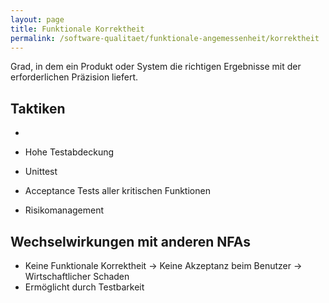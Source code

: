 ```yaml
---
layout: page
title: Funktionale Korrektheit
permalink: /software-qualitaet/funktionale-angemessenheit/korrektheit
---
```


Grad, in dem ein Produkt oder System die richtigen Ergebnisse mit der erforderlichen Präzision liefert.

## Taktiken

* 

* Hohe Testabdeckung
* Unittest
* Acceptance Tests aller kritischen Funktionen
* Risikomanagement

## Wechselwirkungen mit anderen NFAs

* Keine Funktionale Korrektheit -> Keine Akzeptanz beim Benutzer -> Wirtschaftlicher Schaden
* Ermöglicht durch Testbarkeit
